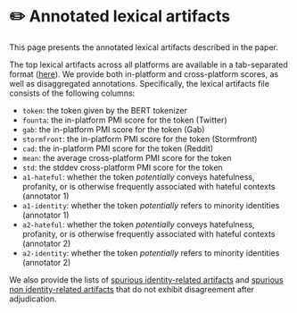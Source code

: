 # :pencil2: Annotated lexical artifacts

This page presents the annotated lexical artifacts described in the paper.

The top lexical artifacts across all platforms are available in a tab-separated format ([here](annotated_artifacts.tsv)). We provide both in-platform and cross-platform scores, as well as disaggregated annotations. Specifically, the lexical artifacts file consists of the following columns:

- `token`: the token given by the BERT tokenizer
- `founta`: the in-platform PMI score for the token (Twitter)
- `gab`: the in-platform PMI score for the token (Gab)
- `stormfront`: the in-platform PMI score for the token (Stormfront)
- `cad`: the in-platform PMI score for the token (Reddit)
- `mean`: the average cross-platform PMI score for the token
- `std`: the stddev cross-platform PMI score for the token
- `a1-hateful`: whether the token *potentially* conveys hatefulness, profanity, or is otherwise frequently associated with hateful contexts (annotator 1)
- `a1-identity`: whether the token *potentially* refers to minority identities (annotator 1)
- `a2-hateful`: whether the token *potentially* conveys hatefulness, profanity, or is otherwise frequently associated with hateful contexts (annotator 2)
- `a2-identity`: whether the token *potentially* refers to minority identities (annotator 2)

We also provide the lists of [spurious identity-related artifacts](sp-id.txt) and [spurious non identity-related artifacts](sp-nid.txt) that do not exhibit disagreement after adjudication.